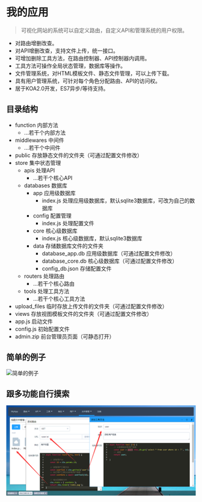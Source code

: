 # 我的应用

> 可视化网站的系统可以自定义路由，自定义API和管理系统的用户权限。

*   对路由增删改查。
*   对API增删改查，支持文件上传，统一接口。
*   可增加删除工具方法，在路由控制器、API控制器内调用。
*   工具方法可操作全局状态管理，数据库等操作。
*   文件管理系统，对HTML模板文件、静态文件管理，可以上传下载。
*   具有用户管理系统，可针对每个角色分配路由、API的访问权。
*   居于KOA2.0开发，ES7异步/等待支持。

## 目录结构

*   function 内部方法
    *   ...若干个内部方法
*   middlewares 中间件
    *   ...若干个中间件
*   public 存放静态文件的文件夹（可通过配置文件修改）
*   store 集中状态管理
    *   apis 处理API
        *   ...若干个核心API
    *   databases 数据库
        *   app 应用级数据库
            *   index.js 处理应用级数据库，默认sqlite3数据库，可改为自己的数据库
        *   config 配置管理
            *   index.js 处理配置文件
        *   core 核心级数据库
            *   index.js 核心级数据库，默认sqlite3数据库
        *   data 存储数据库文件的文件夹
            *   database_app.db 应用级数据库（可通过配置文件修改）
            *   database_core.db 核心级数据库（可通过配置文件修改）
            *   config_db.json 存储配置文件
    *   routers 处理路由
        *   ...若干个核心路由
    *   tools 处理工具方法
        *   ...若干个核心工具方法
*   upload_files 临时存放上传文件的文件夹（可通过配置文件修改）
*   views 存放视图模板文件的文件夹（可通过配置文件修改）
*   app.js 启动文件
*   config.js 初始配置文件
*   admin.zip 前台管理员页面（可静态打开）

## 简单的例子

![简单的例子](https://github.com/zfowed/myapp/raw/master/screenshots/simple_example.gif)

## 跟多功能自行摸索

![简单的例子](https://github.com/zfowed/myapp/raw/master/screenshots/more.png)